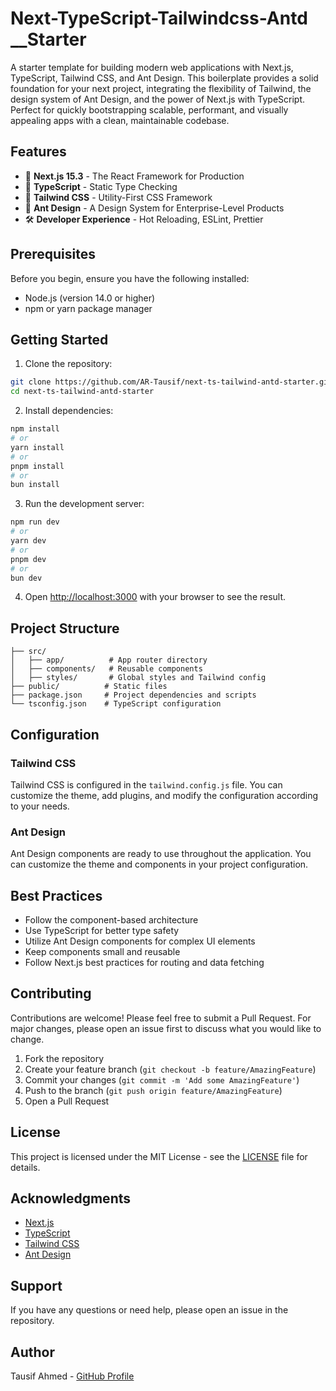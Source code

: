 # Next-TypeScript-Tailwindcss-Antd __Starter


A starter template for building modern web applications with Next.js, TypeScript, Tailwind CSS, and Ant Design. This boilerplate provides a solid foundation for your next project, integrating the flexibility of Tailwind, the design system of Ant Design, and the power of Next.js with TypeScript. Perfect for quickly bootstrapping scalable, performant, and visually appealing apps with a clean, maintainable codebase.

## Features

- 🚀 **Next.js 15.3** - The React Framework for Production
- 📝 **TypeScript** - Static Type Checking
- 🎨 **Tailwind CSS** - Utility-First CSS Framework
- 🎯 **Ant Design** - A Design System for Enterprise-Level Products
- 🛠 **Developer Experience** - Hot Reloading, ESLint, Prettier

## Prerequisites

Before you begin, ensure you have the following installed:
- Node.js (version 14.0 or higher)
- npm or yarn package manager

## Getting Started

1. Clone the repository:
```bash
git clone https://github.com/AR-Tausif/next-ts-tailwind-antd-starter.git
cd next-ts-tailwind-antd-starter
```

2. Install dependencies:
```bash
npm install
# or
yarn install
# or
pnpm install
# or
bun install
```

3. Run the development server:
```bash
npm run dev
# or
yarn dev
# or
pnpm dev
# or
bun dev
```

4. Open [http://localhost:3000](http://localhost:3000) with your browser to see the result.

## Project Structure

```
├── src/
│   ├── app/          # App router directory
│   ├── components/   # Reusable components
│   ├── styles/       # Global styles and Tailwind config
├── public/          # Static files
├── package.json     # Project dependencies and scripts
└── tsconfig.json    # TypeScript configuration
```

## Configuration

### Tailwind CSS

Tailwind CSS is configured in the `tailwind.config.js` file. You can customize the theme, add plugins, and modify the configuration according to your needs.

### Ant Design

Ant Design components are ready to use throughout the application. You can customize the theme and components in your project configuration.

## Best Practices

- Follow the component-based architecture
- Use TypeScript for better type safety
- Utilize Ant Design components for complex UI elements
- Keep components small and reusable
- Follow Next.js best practices for routing and data fetching

## Contributing

Contributions are welcome! Please feel free to submit a Pull Request. For major changes, please open an issue first to discuss what you would like to change.

1. Fork the repository
2. Create your feature branch (`git checkout -b feature/AmazingFeature`)
3. Commit your changes (`git commit -m 'Add some AmazingFeature'`)
4. Push to the branch (`git push origin feature/AmazingFeature`)
5. Open a Pull Request

## License

This project is licensed under the MIT License - see the [LICENSE](LICENSE) file for details.

## Acknowledgments

- [Next.js](https://nextjs.org/)
- [TypeScript](https://www.typescriptlang.org/)
- [Tailwind CSS](https://tailwindcss.com/)
- [Ant Design](https://ant.design/)

## Support

If you have any questions or need help, please open an issue in the repository.

## Author

Tausif Ahmed - [GitHub Profile](https://github.com/AR-Tausif)
